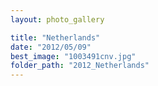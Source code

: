 ```yaml
---
layout: photo_gallery

title: "Netherlands"
date: "2012/05/09"
best_image: "1003491cnv.jpg"
folder_path: "2012_Netherlands"
---
```

